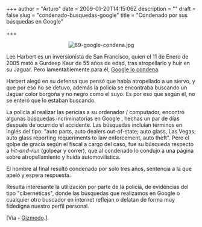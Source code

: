 +++
author = "Arturo"
date = 2009-01-20T14:15:06Z
description = ""
draft = false
slug = "condenado-busquedas-google"
title = "Condenado por sus búsquedas en Google"

+++

 <p align="center"><img src="http://geeksan.com/wp-content/uploads/import/89-google-condena.jpg" alt="89-google-condena.jpg" /></p>

<p>Lee Harbert es un inversionista de San Francisco, quien el 11 de Enero de 2005 mató a Gurdeep Kaur de 55 años de edad, tras atropellarlo y huir en su Jaguar. Pero lamentablemente para él, <a href="http://geek.cl/wp-content/uploads/2009/01/8301-13578_3-10143275-38.html?part=rss&amp;subj=news&amp;tag=2547-1_3-0-20">Google lo condena</a>.</p>

<p>Harbert alegó en su defensa que pensó que había atropellado a un siervo, y que por eso no se detuvo, además la policía se encontraba buscando un Jaguar color borgoña y no negro como el suyo. Es por eso que según él, no se enteró que lo estaban buscando.</p> 

<p>La policía al realizar las pericias a su ordenador / computador, encontró algunas búsquedas incriminatorias en Google , hechas un par de días después de ocurrido el accidente. Las búsquedas incluían términos en inglés del tipo: "auto parts, auto dealers out-of-state; auto glass, Las Vegas; auto glass reporting requeriments to law enforcement, auto theft". Pero el golpe de gracia según el fiscal a cargo del caso, fue su búsqueda respecto a <em>hit-and-run</em> (golpear y correr), que al condenado lo condujo a una página sobre atropellamiento y huída automovilística.</p>

<p>El hombre al final resultó condenado por sólo tres años, sentencia a la que apeló y espera respuesta.</p>

<p>Resulta interesante la utilización por parte de la policía, de evidencias del tipo "cibernéticas", donde las búsquedas que realizamos en Google o cualquier otro buscador en internet reflejan o delatan de forma muy fidedigna nuestro perfil personal.</p>

<p>[Vía - <a href="http://i.gizmodo.com/5134441/if-you-commit-a-felony-dont-google-it-or-youll-go-to-jail">Gizmodo</a>.].</p>
